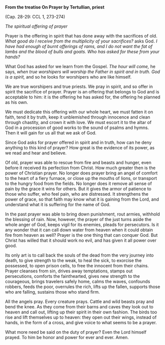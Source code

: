 

**From the treatise On Prayer by Tertullian, priest**

(Cap. 28-29: CCL 1, 273-274)

_The spiritual offering of prayer_

Prayer is the offering in spirit that has done away with the sacrifices of old. _What good do I receive from the multiplicity of your sacrifices?_ asks God. _I have had enough of burnt offerings of rams, and I do not want the fat of lambs and the blood of bulls and goats. Who has asked for these from your hands?_

What God has asked for we learn from the Gospel. _The hour will come,_ he says, _when true worshipers will worship the Father in spirit and in truth. God is a spirit,_ and so he looks for worshipers who are like himself.

We are true worshipers and true priests. We pray in spirit, and so offer in spirit the sacrifice of prayer. Prayer is an offering that belongs to God and is acceptable to him: it is the offering he has asked for, the offering he planned as his own.

We must dedicate this offering with our whole heart, we must fatten it on faith, tend it by truth, keep it unblemished through innocence and clean through chastity, and crown it with love. We must escort it to the altar of God in a procession of good works to the sound of psalms and hymns. Then it will gain for us all that we ask of God.

Since God asks for prayer offered in spirit and in truth, how can he deny anything to this kind of prayer? How great is the evidence of its power, as we read and hear and believe.

Of old, prayer was able to rescue from fire and beasts and hunger, even before it received its perfection from Christ. How much greater then is the power of Christian prayer. No longer does prayer bring an angel of comfort to the heart of a fiery furnace, or close up the mouths of lions, or transport to the hungry food from the fields. No longer does it remove all sense of pain by the grace it wins for others. But it gives the armor of patience to those who suffer, who feel pain, who are distressed. It strengthens the power of grace, so that faith may know what it is gaining from the Lord, and understand what it is suffering for the name of God.

In the past prayer was able to bring down punishment, rout armies, withhold the blessing of rain. Now, however, the prayer of the just turns aside the whole anger of God, keeps vigil for its enemies, pleads for persecutors. Is it any wonder that it can call down water from heaven when it could obtain fire from heaven as well? Prayer is the one thing that can conquer God. But Christ has willed that it should work no evil, and has given it all power over good.

Its only art is to call back the souls of the dead from the very journey into death, to give strength to the weak, to heal the sick, to exorcise the possessed, to open prison cells, to free the innocent from their chains. Prayer cleanses from sin, drives away temptations, stamps out persecutions, comforts the fainthearted, gives new strength to the courageous, brings travelers safely home, calms the waves, confounds robbers, feeds the poor, overrules the rich, lifts up the fallen, supports those who are falling, sustains those who stand firm.

All the angels pray. Every creature prays. Cattle and wild beasts pray and bend the knee. As they come from their barns and caves they look out to heaven and call out, lifting up their spirit in their own fashion. The birds too rise and lift themselves up to heaven: they open out their wings, instead of hands, in the form of a cross, and give voice to what seems to be a prayer.

What more need be said on the duty of prayer? Even the Lord himself prayed. To him be honor and power for ever and ever. Amen.

